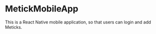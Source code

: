 # MetickMobileApp
This is a React Native mobile application, so that users can login and add Meticks.
